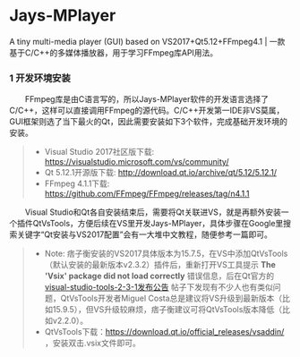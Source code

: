 # Jays-MPlayer
A tiny multi-media player (GUI) based on VS2017+Qt5.12+FFmpeg4.1 | 一款基于C/C++的多媒体播放器，用于学习FFmpeg库API用法。  

### 1 开发环境安装
　　FFmpeg库是由C语言写的，所以Jays-MPlayer软件的开发语言选择了C/C\++，这样可以直接调用FFmpeg的源代码。C/C++开发第一IDE非VS莫属，GUI框架则选了当下最火的Qt，因此需要安装如下3个软件，完成基础开发环境的安装。  

> * Visual Studio 2017社区版下载: https://visualstudio.microsoft.com/vs/community/  
> * Qt 5.12.1开源版下载: http://download.qt.io/archive/qt/5.12/5.12.1/  
> * FFmpeg 4.1.1下载: https://github.com/FFmpeg/FFmpeg/releases/tag/n4.1.1  

　　Visual Studio和Qt各自安装结束后，需要将Qt关联进VS，就是再额外安装一个插件QtVsTools，方便后续在VS里开发Jays-MPlayer，具体步骤在Google里搜索关键字“Qt安装与VS2017配置”会有一大堆中文教程，随便参考一篇即可。  

> * Note: 痞子衡安装的VS2017具体版本为15.7.5，在VS中添加QtVsTools（默认安装的最新版本v2.3.2）插件后，重新打开VS工具提示 **The 'Vsix' package did not load correctly** 错误信息，后在Qt官方的 [visual-studio-tools-2-3-1发布公告](https://blog.qt.io/blog/2019/01/21/qt-visual-studio-tools-2-3-1-released/) 帖子下发现有不少人也有类似问题，QtVsTools开发者Miguel Costa总是建议将VS升级到最新版本（比如15.9.5），但VS升级较麻烦，痞子衡建议可将QtVsTools版本降低（比如v2.2.0）。  
> * QtVsTools下载：https://download.qt.io/official_releases/vsaddin/ ，安装双击.vsix文件即可。  